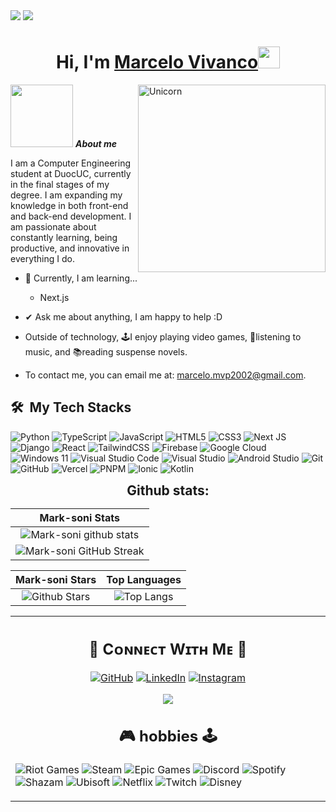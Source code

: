 <img src="https://cdn.discordapp.com/attachments/852763742100783104/1306496079914860575/image.png?ex=6736e0ca&is=67358f4a&hm=92c25941f7560746b03c941fe354966cdfda961ff6baf1264951bac37d71d702&">
<!--horizontal divider(gradiant)-->
<img src="https://user-images.githubusercontent.com/73097560/115834477-dbab4500-a447-11eb-908a-139a6edaec5c.gif">

<h1 align="center">Hi, I'm <a href="https://github.com/Mark-soni">Marcelo Vivanco<a><img src="https://media.giphy.com/media/hvRJCLFzcasrR4ia7z/giphy.gif" width="35"></h1>
<img align="right" width=300px alt="Unicorn" src="https://media.giphy.com/media/CVtNe84hhYF9u/giphy.gif" />

<img src="https://i.pinimg.com/originals/10/a5/e2/10a5e2f2779bc53e2b44466f906b4a47.gif" width="100px">&nbsp;***About me***

I am a Computer Engineering student at DuocUC, currently in the final stages of my degree. I am expanding my knowledge in both front-end and back-end development. I am passionate about constantly learning, being productive, and innovative in everything I do.
- 🌱 Currently, I am learning...
	- Next.js
   
- ✔ Ask me about anything, I am happy to help :D

- Outside of technology, 🕹️I enjoy playing video games, 🎵listening to music, and 📚reading suspense novels.

- To contact me, you can email me at: marcelo.mvp2002@gmail.com.

## 🛠️ &nbsp;My Tech Stacks
![Python](https://img.shields.io/badge/python-3670A0?style=for-the-badge&logo=python&logoColor=ffdd54) 
![TypeScript](https://img.shields.io/badge/typescript-%23007ACC.svg?style=for-the-badge&logo=typescript&logoColor=white)
![JavaScript](https://img.shields.io/badge/javascript-%23323330.svg?style=for-the-badge&logo=javascript&logoColor=%23F7DF1E)
![HTML5](https://img.shields.io/badge/html5-%23E34F26.svg?style=for-the-badge&logo=html5&logoColor=white)
![CSS3](https://img.shields.io/badge/css3-%231572B6.svg?style=for-the-badge&logo=css3&logoColor=white)
![Next JS](https://img.shields.io/badge/Next-black?style=for-the-badge&logo=next.js&logoColor=white)
![Django](https://img.shields.io/badge/django-%23092E20.svg?style=for-the-badge&logo=django&logoColor=white)
![React](https://img.shields.io/badge/react-%2320232a.svg?style=for-the-badge&logo=react&logoColor=%2361DAFB)
![TailwindCSS](https://img.shields.io/badge/tailwindcss-%2338B2AC.svg?style=for-the-badge&logo=tailwind-css&logoColor=white)
![Firebase](https://img.shields.io/badge/firebase-a08021?style=for-the-badge&logo=firebase&logoColor=ffcd34)
![Google Cloud](https://img.shields.io/badge/GoogleCloud-%234285F4.svg?style=for-the-badge&logo=google-cloud&logoColor=white)
![Windows 11](https://img.shields.io/badge/Windows%2011-%230079d5.svg?style=for-the-badge&logo=Windows%2011&logoColor=white)
![Visual Studio Code](https://img.shields.io/badge/Visual%20Studio%20Code-0078d7.svg?style=for-the-badge&logo=visual-studio-code&logoColor=white)
![Visual Studio](https://img.shields.io/badge/Visual%20Studio-5C2D91.svg?style=for-the-badge&logo=visual-studio&logoColor=white)
![Android Studio](https://img.shields.io/badge/android%20studio-346ac1?style=for-the-badge&logo=android%20studio&logoColor=white)
![Git](https://img.shields.io/badge/git-%23F05033.svg?style=for-the-badge&logo=git&logoColor=white)
![GitHub](https://img.shields.io/badge/github-%23121011.svg?style=for-the-badge&logo=github&logoColor=white)
![Vercel](https://img.shields.io/badge/vercel-%23000000.svg?style=for-the-badge&logo=vercel&logoColor=white)
![PNPM](https://img.shields.io/badge/pnpm-%234a4a4a.svg?style=for-the-badge&logo=pnpm&logoColor=f69220)
![Ionic](https://img.shields.io/badge/Ionic-%233880FF.svg?style=for-the-badge&logo=Ionic&logoColor=white)
![Kotlin](https://img.shields.io/badge/kotlin-%237F52FF.svg?style=for-the-badge&logo=kotlin&logoColor=white)

<div align="center">
<h2 align="center" style="margin: 5px 10px;">Github stats:</h2> 


|                                                                     Mark-soni Stats                                                                     |
|:------------------------------------------------------------------------------------------------------------------------------------------------------:|
|![Mark-soni github stats](https://github-readme-stats.vercel.app/api?username=Mark-soni&show_icons=true&theme=radical) |             | 
| ![Mark-soni GitHub Streak](https://github-readme-streak-stats.herokuapp.com/?user=Mark-soni&theme=algolia)                    | 
    

|                                                                                                      Mark-soni Stars                                                                                                       |                                                           Top Languages                                                           |      
|:-------------------------------------------------------------------------------------------------------------------------------------------------------------------------------------------------------------------------:|:---------------------------------------------------------------------------------------------------------------------------------:|
| ![Github Stars](https://github-readme-stats.vercel.app/api?username=Mark-soni&show_icons=true&locale=en&count_private=true&hide_rank=true&custom_title=My%20GitHub%20Stats&disable_animations=true&theme=algolia) | ![Top Langs](https://github-readme-stats.vercel.app/api/top-langs/?username=Mark-soni&langs_count=8&theme=algolia&layout=compact) |




<table style="border: none">
  <tr>
  <td width="50%" valign="top">
</div>

<!--icons and links-->
<h2 align="center">🤝 Cᴏɴɴᴇᴄᴛ Wɪᴛʜ Mᴇ 🤝 </h2>
<p align="center">
	<a href="https://github.com/Mark-soni"><img src="https://img.icons8.com/bubbles/50/000000/github.png" alt="GitHub"/></a>
	<a href="https://www.linkedin.com/in/marcelo-vivanco-2205b8223/"><img src="https://img.icons8.com/bubbles/50/000000/linkedin.png" alt="LinkedIn"/></a>
	<a href="https://www.instagram.com/marcekfskfs/"><img src="https://img.icons8.com/bubbles/50/000000/instagram.png" alt="Instagram"/></a>
</p>
<!--Footer--> 
<p align="center">
  <img src="https://capsule-render.vercel.app/api?type=waving&color=gradient&height=65&section=footer"/>
</p>
<h2 align="center">🎮 hobbies 🕹️ </h2>

![Riot Games](https://img.shields.io/badge/riotgames-D32936.svg?style=for-the-badge&logo=riotgames&logoColor=white)
![Steam](https://img.shields.io/badge/steam-%23000000.svg?style=for-the-badge&logo=steam&logoColor=white)
![Epic Games](https://img.shields.io/badge/epicgames-%23313131.svg?style=for-the-badge&logo=epicgames&logoColor=white)
![Discord](https://img.shields.io/badge/Discord-%235865F2.svg?style=for-the-badge&logo=discord&logoColor=white)
![Spotify](https://img.shields.io/badge/Spotify-1ED760?style=for-the-badge&logo=spotify&logoColor=white)
![Shazam](https://img.shields.io/badge/shazam-1476FE?style=for-the-badge&logo=shazam&logoColor=white)
![Ubisoft](https://img.shields.io/badge/Ubisoft-%23F5F5F5.svg?style=for-the-badge&logo=Ubisoft&logoColor=black)
![Netflix](https://img.shields.io/badge/Netflix-E50914?style=for-the-badge&logo=netflix&logoColor=white)
![Twitch](https://img.shields.io/badge/Twitch-9347FF?style=for-the-badge&logo=twitch&logoColor=white)
![Disney](https://img.shields.io/badge/Disney-%23006E99.svg?style=for-the-badge&logo=disney&logoColor=white)

